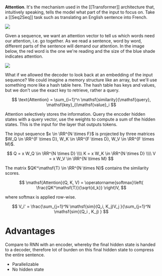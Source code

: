 **Attention**. It's the mechanism used in the [[Transformer]] architecture that, intuitively speaking, tells the model what part of the input to focus on. Take a [[Seq2Seq]] task such as translating an English sentence into French. 

![](https://lilianweng.github.io/posts/2018-06-24-attention/sentence-example-attention.png)

Given a sequence, we want an attention vector to tell us which words need our attention, i.e. go together. As we read a sentence, word by word, different parts of the sentence will demand our attention. In the image below, the red word is the one we're reading and the size of the blue shade indicates attention.

![](https://lilianweng.github.io/posts/2018-06-24-attention/cheng2016-fig1.png)

What if we allowed the decoder to look back at an embedding of the input sequence? We could imagine a memory structure like an array, but we'll use something more like a hash table here. The hash table has keys and values, but we don't use the exact key to retrieve, rather a query.

$$
\text{Attention} = \sum_{i=1}^n \mathsf{similarity}(\mathsf{query}, \mathsf{key}_i)\mathsf{value}_i
$$

Attention selectively stores the information. Query the encoder hidden states with a query vector, use the weights to compute a sum of the hidden states. This is the input for the layer that outputs tokens.

The input sequence $x \in \RR^{N \times F}$ is projected by three matrices $W_Q \in \RR^{F \times D}, W_K \in \RR^{F \times D}, W_V \in \RR^{F \times M}$.

$$
Q = x W_Q \in \RR^{N \times D} \\\\
K = x W_K \in \RR^{N \times D} \\\\
V = x W_V \in \RR^{N \times M}
$$

The matrix $QK^\mathsf{T} \in \RR^{N \times N}$ contains the similarity scores.

$$
\mathsf{Attention}(Q, K, V) = \operatorname{softmax}\left( \frac{QK^\mathsf{T}}{\sqrt{d_k}} \right)V,
$$

where softmax is applied row-wise.


$$
V_i' = \frac{\sum_{j=1}^N \mathsf{sim}(Q_i, K_j)V_j  }{\sum_{j=1}^N \mathsf{sim}(Q_i , K_j) }
$$

# Advantages

Compare to RNN with an encoder, whereby the final hidden state is handed to a decoder, therefore lot of burden on this final hidden state to compress the entire sentence.

- Parallelizable
- No hidden state